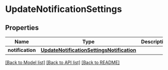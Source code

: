 # UpdateNotificationSettings

## Properties
Name | Type | Description | Notes
------------ | ------------- | ------------- | -------------
**notification** | [**UpdateNotificationSettingsNotification**](UpdateNotificationSettingsNotification.md) |  | [optional] 

[[Back to Model list]](../README.md#documentation-for-models) [[Back to API list]](../README.md#documentation-for-api-endpoints) [[Back to README]](../README.md)


